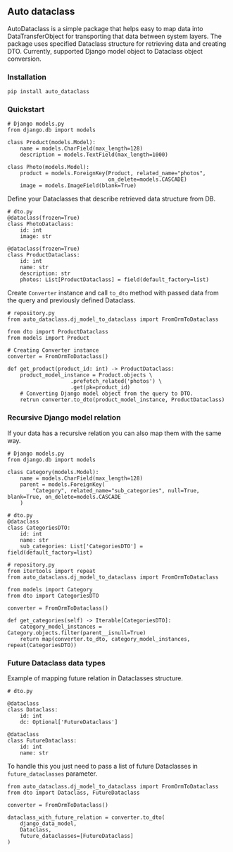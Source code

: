 ## Auto dataclass
AutoDataclass is a simple package that helps easy to map data into DataTransferObject for transporting that data between system layers.
The package uses specified Dataclass structure for retrieving data and creating DTO.
Currently, supported Django model object to Dataclass object conversion.


### Installation
```shell
pip install auto_dataclass
```

### Quickstart

```shell
# Django models.py
from django.db import models

class Product(models.Model):
    name = models.CharField(max_length=128)
    description = models.TextField(max_length=1000)
    
class Photo(models.Model):
    product = models.ForeignKey(Product, related_name="photos",
                                on_delete=models.CASCADE)
    image = models.ImageField(blank=True)
```

Define your Dataclasses that describe retrieved data structure from DB.
```shell
# dto.py
@dataclass(frozen=True)
class PhotoDataclass:
    id: int
    image: str

@dataclass(frozen=True)
class ProductDataclass:
    id: int
    name: str
    description: str
    photos: List[ProductDataclass] = field(default_factory=list)
```
Create `Converter` instance and call `to_dto` method with passed data from the query and previously defined Dataclass.
```shell
# repository.py
from auto_dataclass.dj_model_to_dataclass import FromOrmToDataclass

from dto import ProductDataclass
from models import Product

# Creating Converter instance
converter = FromOrmToDataclass()

def get_product(product_id: int) -> ProductDataclass:
    product_model_instance = Product.objects \
                    .prefetch_related('photos') \
                    .get(pk=product_id) 
    # Converting Django model object from the query to DTO.     
    retrun converter.to_dto(product_model_instance, ProductDataclass)
```

### Recursive Django model relation

If your data has a recursive relation you can also map them with the same way.

```shell
# Django models.py
from django.db import models

class Category(models.Model):
    name = models.CharField(max_length=128)
    parent = models.ForeignKey(
        "Category", related_name="sub_categories", null=True, blank=True, on_delete=models.CASCADE
    )
```

```shell
# dto.py
@dataclass
class CategoriesDTO:
    id: int
    name: str
    sub_categories: List['CategoriesDTO'] = field(default_factory=list)
```

```shell
# repository.py
from itertools import repeat
from auto_dataclass.dj_model_to_dataclass import FromOrmToDataclass

from models import Category
from dto import CategoriesDTO

converter = FromOrmToDataclass()

def get_categories(self) -> Iterable[CategoriesDTO]:
    category_model_instances = Category.objects.filter(parent__isnull=True)
    return map(converter.to_dto, category_model_instances, repeat(CategoriesDTO))
```

### Future Dataclass data types

Example of mapping future relation in Dataclasses structure.

```shell
# dto.py

@dataclass
class Dataclass:
    id: int
    dc: Optional['FutureDataclass']
    
@dataclass
class FutureDataclass:
    id: int
    name: str
```

To handle this you just need to pass a list of future Dataclasses in `future_dataclasses` parameter.
```shell
from auto_dataclass.dj_model_to_dataclass import FromOrmToDataclass
from dto import Dataclass, FutureDataclass

converter = FromOrmToDataclass()

dataclass_with_future_relation = converter.to_dto(
    django_data_model,
    Dataclass,
    future_dataclasses=[FutureDataclass]
)
```
